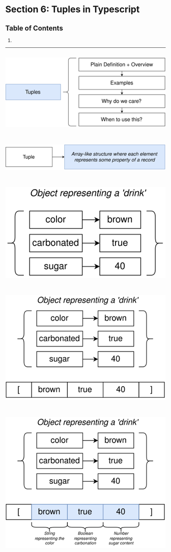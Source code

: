 # Section 6: Tuples in Typescript

## Table of Contents

1. [](#)

---

<br/>

<div align="center"><img src="../../diagrams/09/ts-5.svg" /></div><br/><br/><br/>
<div align="center"><img src="../../diagrams/09/ts-6.svg" /></div><br/><br/><br/>
<div align="center"><img src="../../diagrams/09/ts-7.svg" /></div><br/><br/><br/>
<div align="center"><img src="../../diagrams/09/ts-8.svg" /></div><br/><br/><br/>
<div align="center"><img src="../../diagrams/09/ts-9.svg" /></div><br/><br/><br/>
